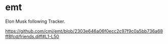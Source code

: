 # emt
Elon Musk following Tracker.

https://github.com/cmj/emt/blob/2303e646a06f0ecc2c97f9c0a5bb736a68ff8fcd/friends.diff#L1-L50
